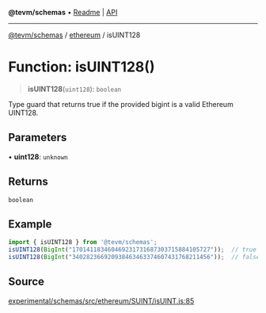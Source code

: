 **@tevm/schemas** • [Readme](../../README.md) \| [API](../../modules.md)

***

[@tevm/schemas](../../README.md) / [ethereum](../README.md) / isUINT128

# Function: isUINT128()

> **isUINT128**(`uint128`): `boolean`

Type guard that returns true if the provided bigint is a valid Ethereum UINT128.

## Parameters

• **uint128**: `unknown`

## Returns

`boolean`

## Example

```ts
import { isUINT128 } from '@tevm/schemas';
isUINT128(BigInt("170141183460469231731687303715884105727"));  // true
isUINT128(BigInt("340282366920938463463374607431768211456"));  // false
````

## Source

[experimental/schemas/src/ethereum/SUINT/isUINT.js:85](https://github.com/evmts/tevm-monorepo/blob/main/experimental/schemas/src/ethereum/SUINT/isUINT.js#L85)
